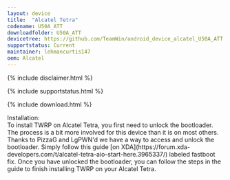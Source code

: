 ```yaml
---
layout: device
title:  "Alcatel Tetra"
codename: U50A_ATT
downloadfolder: U50A_ATT
devicetree: https://github.com/TeamWin/android_device_alcatel_U50A_ATT
supportstatus: Current
maintainer: lehmancurtis147
oem: Alcatel
---
```


{% include disclaimer.html %}

{% include supportstatus.html %}

{% include download.html %}

<div class='page-heading'>Installation:</div>
To install TWRP on Alcatel Tetra, you first need to unlock the bootloader.
The process is a bit more involved for this device than it is on most others.
Thanks to PizzaG and LgPWN'd we have a way to access and unlock the bootloader.
Simply follow this guide [on XDA](https://forum.xda-developers.com/t/alcatel-tetra-aio-start-here.3965337/) labeled fastboot fix.
Once you have unlocked the bootloader, you can follow the steps in the guide to finish installing TWRP on your Alcatel Tetra.